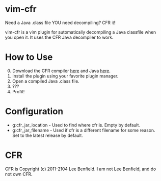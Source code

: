 # vim-cfr 

Need a Java .class file YOU need decompiling?
CFR it!

vim-cfr is a vim plugin for automatically decompiling a Java classfile when you open it.
It uses the CFR Java decompiler to work.


# How to Use

0. Download the CFR compiler [here][cfr] and Java [here][java].
1. Install the plugin using your favorite plugin manager.
2. Open a compiled Java .class file.
3. ???
4. Profit!


# Configuration

 - g:cfr\_jar\_location - Used to find where cfr is. Empty by default.
 - g:cfr\_jar\_filename - Used if cfr is a different filename for some reason. Set to the latest release by default.


# CFR

CFR is Copyright (c) 2011-2104 Lee Benfield.
I am not Lee Benfield, and do not own CFR.


[cfr]: http://www.benf.org/other/cfr/
[java]: http://www.oracle.com/technetwork/java/javase/downloads/jdk8-downloads-2133151.html
